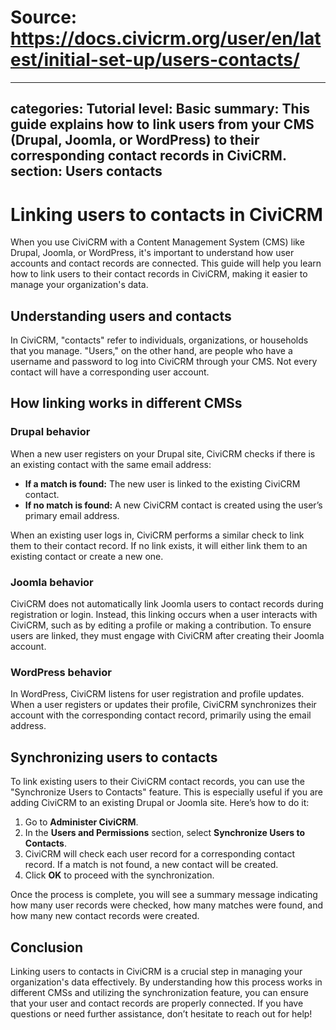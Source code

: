 # Source: https://docs.civicrm.org/user/en/latest/initial-set-up/users-contacts/

---
categories: Tutorial
level: Basic
summary: This guide explains how to link users from your CMS (Drupal, Joomla, or WordPress) to their corresponding contact records in CiviCRM.
section: Users contacts
---

# Linking users to contacts in CiviCRM

When you use CiviCRM with a Content Management System (CMS) like Drupal, Joomla, or WordPress, it's important to understand how user accounts and contact records are connected. This guide will help you learn how to link users to their contact records in CiviCRM, making it easier to manage your organization's data.

## Understanding users and contacts

In CiviCRM, "contacts" refer to individuals, organizations, or households that you manage. "Users," on the other hand, are people who have a username and password to log into CiviCRM through your CMS. Not every contact will have a corresponding user account.

## How linking works in different CMSs

### Drupal behavior

When a new user registers on your Drupal site, CiviCRM checks if there is an existing contact with the same email address:

- **If a match is found:** The new user is linked to the existing CiviCRM contact.
- **If no match is found:** A new CiviCRM contact is created using the user’s primary email address.

When an existing user logs in, CiviCRM performs a similar check to link them to their contact record. If no link exists, it will either link them to an existing contact or create a new one.

### Joomla behavior

CiviCRM does not automatically link Joomla users to contact records during registration or login. Instead, this linking occurs when a user interacts with CiviCRM, such as by editing a profile or making a contribution. To ensure users are linked, they must engage with CiviCRM after creating their Joomla account.

### WordPress behavior

In WordPress, CiviCRM listens for user registration and profile updates. When a user registers or updates their profile, CiviCRM synchronizes their account with the corresponding contact record, primarily using the email address.

## Synchronizing users to contacts

To link existing users to their CiviCRM contact records, you can use the "Synchronize Users to Contacts" feature. This is especially useful if you are adding CiviCRM to an existing Drupal or Joomla site. Here’s how to do it:

1. Go to **Administer CiviCRM**.
2. In the **Users and Permissions** section, select **Synchronize Users to Contacts**.
3. CiviCRM will check each user record for a corresponding contact record. If a match is not found, a new contact will be created.
4. Click **OK** to proceed with the synchronization.

Once the process is complete, you will see a summary message indicating how many user records were checked, how many matches were found, and how many new contact records were created.

## Conclusion

Linking users to contacts in CiviCRM is a crucial step in managing your organization's data effectively. By understanding how this process works in different CMSs and utilizing the synchronization feature, you can ensure that your user and contact records are properly connected. If you have questions or need further assistance, don’t hesitate to reach out for help!